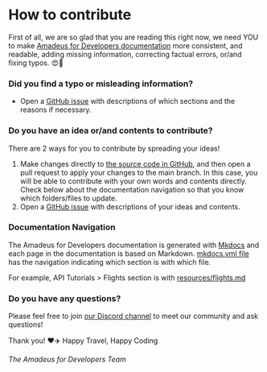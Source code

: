 # How to contribute

First of all, we are so glad that you are reading this right now, we need YOU to make [Amadeus for Developers documentation](https://amadeus4dev.github.io/developer-guides/) more consistent, and readable, adding missing information, correcting factual errors, or/and fixing typos. :heart_eyes::tada: 


### Did you find a typo or misleading information? 
- Open a [GitHub issue](https://github.com/amadeus4dev/developer-guides/issues) with descriptions of which sections and the reasons if necessary. 


### Do you have an idea or/and contents to contribute? 
There are 2 ways for you to contribute by spreading your ideas!  
1. Make changes directly to [the source code in GitHub](https://github.com/amadeus4dev/developer-guides), and then open a pull request to apply your changes to the main branch. In this case, you will be able to contribute with your own words and contents directly. Check below about the documentation navigation so that you know which folders/files to update. 
2. Open a [GitHub issue](https://github.com/amadeus4dev/developer-guides/issues) with descriptions of your ideas and contents. 


### Documentation Navigation

The Amadeus for Developers documentation is generated with [Mkdocs](https://www.mkdocs.org/) and each page in the documentation is based on Markdown.
[mkdocs.yml file](https://github.com/amadeus4dev/developer-guides/blob/dcd481558da870a539a49f5564e8cb4e5e159835/mkdocs.yml) has the navigation indicating which section is with which file. 

For example, API Tutorials > Flights section is with [resources/flights.md](https://github.com/amadeus4dev/developer-guides/blob/dcd481558da870a539a49f5564e8cb4e5e159835/docs/resources/flights.md)

### Do you have any questions?
Please feel free to join [our Discord channel](https://github.com/amadeus4dev/developer-guides/blob/dcd481558da870a539a49f5564e8cb4e5e159835/mkdocs.yml) to meet our community and ask questions! 

Thank you! :heart::airplane: Happy Travel, Happy Coding

_The Amadeus for Developers Team_